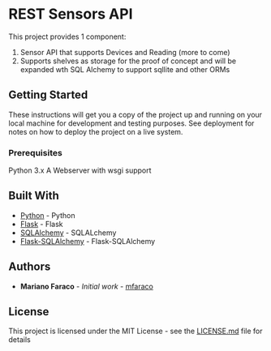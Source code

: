 # REST Sensors API

This project provides 1 component:

1. Sensor API that supports Devices and Reading (more to come)
2. Supports shelves as storage for the proof of concept and will be expanded wth SQL Alchemy to support sqllite and other ORMs

## Getting Started

These instructions will get you a copy of the project up and running on your local machine for development and testing purposes. See deployment for notes on how to deploy the project on a live system.

### Prerequisites

Python 3.x
A Webserver with wsgi support

## Built With

* [Python](http://python.org/) - Python
* [Flask](https://palletsprojects.com/p/flask/) - Flask
* [SQLAlchemy](https://www.sqlalchemy.org/) - SQLALchemy
* [Flask-SQLAlchemy](https://github.com/pallets/flask-sqlalchemy) - Flask-SQLAlchemy

## Authors

* **Mariano Faraco** - *Initial work* - [mfaraco](https://github.com/mfaraco)

## License

This project is licensed under the MIT License - see the [LICENSE.md](LICENSE.md) file for details